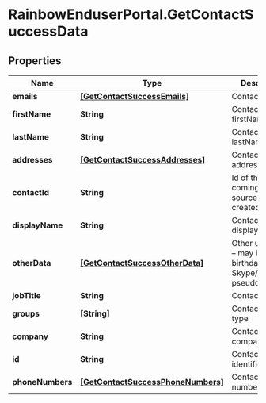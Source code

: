# RainbowEnduserPortal.GetContactSuccessData

## Properties

Name | Type | Description | Notes
------------ | ------------- | ------------- | -------------
**emails** | [**[GetContactSuccessEmails]**](GetContactSuccessEmails.md) | Contact emails | 
**firstName** | **String** | Contact firstName | 
**lastName** | **String** | Contact lastName | 
**addresses** | [**[GetContactSuccessAddresses]**](GetContactSuccessAddresses.md) | Contact addresses | 
**contactId** | **String** | Id of the contact coming from the source who created it | 
**displayName** | **String** | Contact displayName | 
**otherData** | [**[GetContactSuccessOtherData]**](GetContactSuccessOtherData.md) | Other user data – may include birthday date, Skype/Facebook pseudo/profile | 
**jobTitle** | **String** | Contact jobTitle | 
**groups** | **[String]** | Contact groups type | 
**company** | **String** | Contact company | 
**id** | **String** | Contact unique identifier | 
**phoneNumbers** | [**[GetContactSuccessPhoneNumbers]**](GetContactSuccessPhoneNumbers.md) | Contact phone numbers | 



